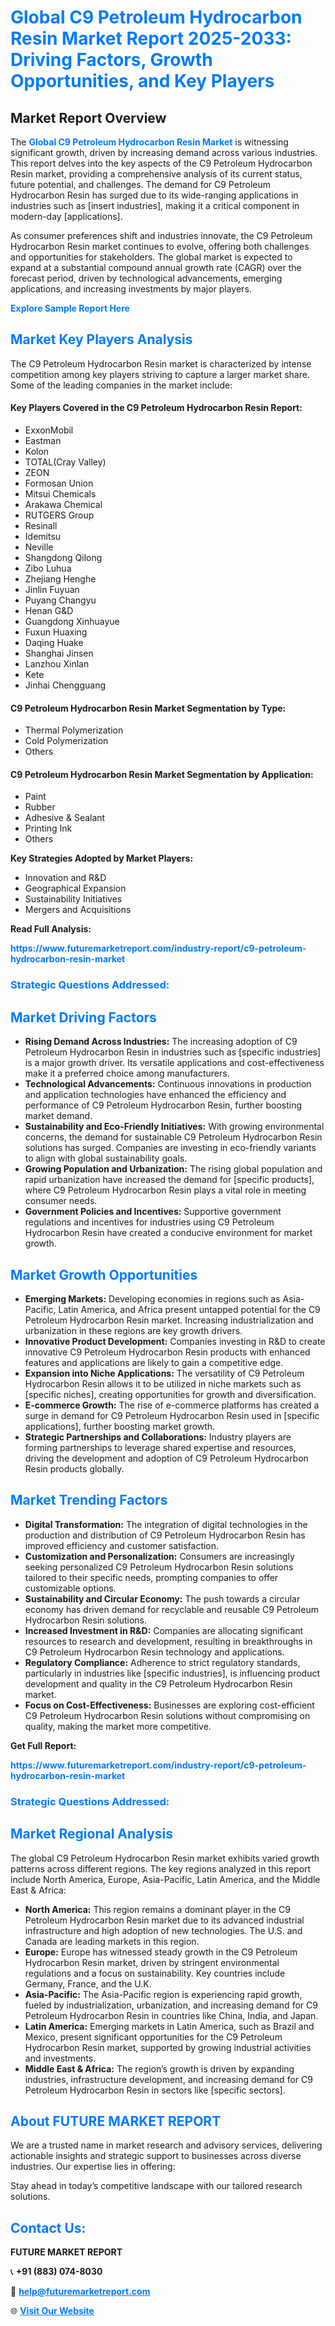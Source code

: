 <h1 style="color: #007BFF;">Global C9 Petroleum Hydrocarbon Resin Market Report 2025-2033: Driving Factors, Growth Opportunities, and Key Players</h1>

<section id="overview">
<h2>Market Report Overview</h2>
<p>The <a href="https://www.futuremarketreport.com/industry-report/c9-petroleum-hydrocarbon-resin-market" style="color: #007BFF; text-decoration: none;"><strong>Global C9 Petroleum Hydrocarbon Resin Market</strong></a> is witnessing significant growth, driven by increasing demand across various industries. This report delves into the key aspects of the C9 Petroleum Hydrocarbon Resin market, providing a comprehensive analysis of its current status, future potential, and challenges. The demand for C9 Petroleum Hydrocarbon Resin has surged due to its wide-ranging applications in industries such as [insert industries], making it a critical component in modern-day [applications].</p>
<p>As consumer preferences shift and industries innovate, the C9 Petroleum Hydrocarbon Resin market continues to evolve, offering both challenges and opportunities for stakeholders. The global market is expected to expand at a substantial compound annual growth rate (CAGR) over the forecast period, driven by technological advancements, emerging applications, and increasing investments by major players.</p>
</section>

<section id="overview">
<p><a href="https://www.futuremarketreport.com/request-sample/reportId=88260" style="color: #007BFF; text-decoration: none;"><strong>Explore Sample Report Here</strong></a></p>
</section>

<section id="key-players">
<h2 style="color: #007BFF;">Market Key Players Analysis</h2>
<p>The C9 Petroleum Hydrocarbon Resin market is characterized by intense competition among key players striving to capture a larger market share. Some of the leading companies in the market include:</p>
<h4>Key Players Covered in the C9 Petroleum Hydrocarbon Resin Report:</h4>
<ul><li>ExxonMobil</li><li>Eastman</li><li>Kolon</li><li>TOTAL(Cray Valley)</li><li>ZEON</li><li>Formosan Union</li><li>Mitsui Chemicals</li><li>Arakawa Chemical</li><li>RUTGERS Group</li><li>Resinall</li><li>Idemitsu</li><li>Neville</li><li>Shangdong Qilong</li><li>Zibo Luhua</li><li>Zhejiang Henghe</li><li>Jinlin Fuyuan</li><li>Puyang Changyu</li><li>Henan G&amp;D</li><li>Guangdong Xinhuayue</li><li>Fuxun Huaxing</li><li>Daqing Huake</li><li>Shanghai Jinsen</li><li>Lanzhou Xinlan</li><li>Kete</li><li>Jinhai Chengguang</li></ul>
<h4>C9 Petroleum Hydrocarbon Resin Market Segmentation by Type:</h4>
<ul><li>Thermal Polymerization</li><li>Cold Polymerization</li><li>Others</li></ul>

<h4>C9 Petroleum Hydrocarbon Resin Market Segmentation by Application:</h4>
<ul><li>Paint</li><li>Rubber</li><li>Adhesive &amp; Sealant</li><li>Printing Ink</li><li>Others</li></ul>
<p><strong>Key Strategies Adopted by Market Players:</strong></p>
<ul>
<li>Innovation and R&D</li>
<li>Geographical Expansion</li>
<li>Sustainability Initiatives</li>
<li>Mergers and Acquisitions</li>
</ul>
</section>

<section>
<p><strong>Read Full Analysis: </strong></p><a href="https://www.futuremarketreport.com/industry-report/c9-petroleum-hydrocarbon-resin-market" style="color: #007BFF; text-decoration: none;"><strong>https://www.futuremarketreport.com/industry-report/c9-petroleum-hydrocarbon-resin-market</strong></a>
<h3 style="color: #007BFF;">Strategic Questions Addressed:</h3>
</section>

<section id="driving-factors">
<h2 style="color: #007BFF;">Market Driving Factors</h2>
<ul>
<li><strong>Rising Demand Across Industries:</strong> The increasing adoption of C9 Petroleum Hydrocarbon Resin in industries such as [specific industries] is a major growth driver. Its versatile applications and cost-effectiveness make it a preferred choice among manufacturers.</li>
<li><strong>Technological Advancements:</strong> Continuous innovations in production and application technologies have enhanced the efficiency and performance of C9 Petroleum Hydrocarbon Resin, further boosting market demand.</li>
<li><strong>Sustainability and Eco-Friendly Initiatives:</strong> With growing environmental concerns, the demand for sustainable C9 Petroleum Hydrocarbon Resin solutions has surged. Companies are investing in eco-friendly variants to align with global sustainability goals.</li>
<li><strong>Growing Population and Urbanization:</strong> The rising global population and rapid urbanization have increased the demand for [specific products], where C9 Petroleum Hydrocarbon Resin plays a vital role in meeting consumer needs.</li>
<li><strong>Government Policies and Incentives:</strong> Supportive government regulations and incentives for industries using C9 Petroleum Hydrocarbon Resin have created a conducive environment for market growth.</li>
</ul>
</section>

<section id="growth-opportunities">
<h2 style="color: #007BFF;">Market Growth Opportunities</h2>
<ul>
<li><strong>Emerging Markets:</strong> Developing economies in regions such as Asia-Pacific, Latin America, and Africa present untapped potential for the C9 Petroleum Hydrocarbon Resin market. Increasing industrialization and urbanization in these regions are key growth drivers.</li>
<li><strong>Innovative Product Development:</strong> Companies investing in R&D to create innovative C9 Petroleum Hydrocarbon Resin products with enhanced features and applications are likely to gain a competitive edge.</li>
<li><strong>Expansion into Niche Applications:</strong> The versatility of C9 Petroleum Hydrocarbon Resin allows it to be utilized in niche markets such as [specific niches], creating opportunities for growth and diversification.</li>
<li><strong>E-commerce Growth:</strong> The rise of e-commerce platforms has created a surge in demand for C9 Petroleum Hydrocarbon Resin used in [specific applications], further boosting market growth.</li>
<li><strong>Strategic Partnerships and Collaborations:</strong> Industry players are forming partnerships to leverage shared expertise and resources, driving the development and adoption of C9 Petroleum Hydrocarbon Resin products globally.</li>
</ul>
</section>

<section id="trending-factors">
<h2 style="color: #007BFF;">Market Trending Factors</h2>
<ul>
<li><strong>Digital Transformation:</strong> The integration of digital technologies in the production and distribution of C9 Petroleum Hydrocarbon Resin has improved efficiency and customer satisfaction.</li>
<li><strong>Customization and Personalization:</strong> Consumers are increasingly seeking personalized C9 Petroleum Hydrocarbon Resin solutions tailored to their specific needs, prompting companies to offer customizable options.</li>
<li><strong>Sustainability and Circular Economy:</strong> The push towards a circular economy has driven demand for recyclable and reusable C9 Petroleum Hydrocarbon Resin solutions.</li>
<li><strong>Increased Investment in R&D:</strong> Companies are allocating significant resources to research and development, resulting in breakthroughs in C9 Petroleum Hydrocarbon Resin technology and applications.</li>
<li><strong>Regulatory Compliance:</strong> Adherence to strict regulatory standards, particularly in industries like [specific industries], is influencing product development and quality in the C9 Petroleum Hydrocarbon Resin market.</li>
<li><strong>Focus on Cost-Effectiveness:</strong> Businesses are exploring cost-efficient C9 Petroleum Hydrocarbon Resin solutions without compromising on quality, making the market more competitive.</li>
</ul>
</section>

<section>
<p><strong>Get Full Report: </strong></p><a href="https://www.futuremarketreport.com/industry-report/c9-petroleum-hydrocarbon-resin-market" style="color: #007BFF; text-decoration: none;"><strong>https://www.futuremarketreport.com/industry-report/c9-petroleum-hydrocarbon-resin-market</strong></a>
<h3 style="color: #007BFF;">Strategic Questions Addressed:</h3>
</section>


<section id="regional-analysis">
<h2 style="color: #007BFF;">Market Regional Analysis</h2>
<p>The global C9 Petroleum Hydrocarbon Resin market exhibits varied growth patterns across different regions. The key regions analyzed in this report include North America, Europe, Asia-Pacific, Latin America, and the Middle East & Africa:</p>
<ul>
<li><strong>North America:</strong> This region remains a dominant player in the C9 Petroleum Hydrocarbon Resin market due to its advanced industrial infrastructure and high adoption of new technologies. The U.S. and Canada are leading markets in this region.</li>
<li><strong>Europe:</strong> Europe has witnessed steady growth in the C9 Petroleum Hydrocarbon Resin market, driven by stringent environmental regulations and a focus on sustainability. Key countries include Germany, France, and the U.K.</li>
<li><strong>Asia-Pacific:</strong> The Asia-Pacific region is experiencing rapid growth, fueled by industrialization, urbanization, and increasing demand for C9 Petroleum Hydrocarbon Resin in countries like China, India, and Japan.</li>
<li><strong>Latin America:</strong> Emerging markets in Latin America, such as Brazil and Mexico, present significant opportunities for the C9 Petroleum Hydrocarbon Resin market, supported by growing industrial activities and investments.</li>
<li><strong>Middle East & Africa:</strong> The region’s growth is driven by expanding industries, infrastructure development, and increasing demand for C9 Petroleum Hydrocarbon Resin in sectors like [specific sectors].</li>
</ul>
</section>

<footer>
<h2 style="color: #007BFF;">About FUTURE MARKET REPORT</h2>
<p>We are a trusted name in market research and advisory services, delivering actionable insights and strategic support to businesses across diverse industries. Our expertise lies in offering:</p>

<p>Stay ahead in today’s competitive landscape with our tailored research solutions.</p>

<h2 style="color: #007BFF;">Contact Us:</h2>
<p><strong>FUTURE MARKET REPORT</strong></p>
<p>📞 <strong>+91 (883) 074-8030</strong></p>
<p>📧 <strong><a href="mailto:help@futuremarketreport.com" style="color: #007BFF;">help@futuremarketreport.com</a></strong></p>
<p>🌐 <strong><a href="https://www.futuremarketreport.com/" style="color: #007BFF;">Visit Our Website</a></strong></p>
</footer>